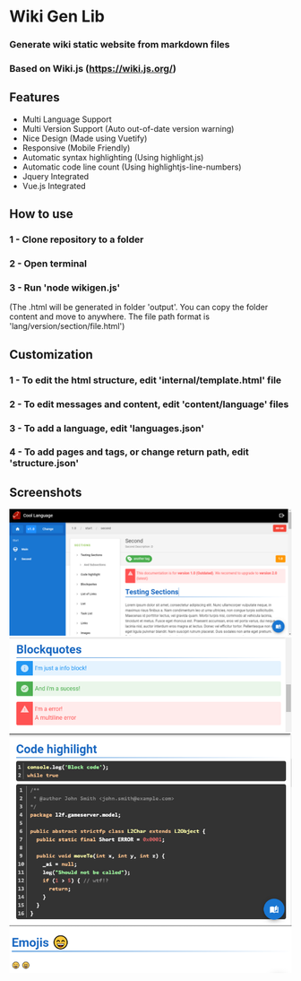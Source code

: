 # Wiki Gen Lib
### Generate wiki static website from markdown files
### Based on Wiki.js (https://wiki.js.org/)
## Features
- Multi Language Support
- Multi Version Support (Auto out-of-date version warning)
- Nice Design (Made using Vuetify)
- Responsive (Mobile Friendly)
- Automatic syntax highlighting (Using highlight.js)
- Automatic code line count (Using highlightjs-line-numbers)
- Jquery Integrated
- Vue.js Integrated

## How to use
### 1 - Clone repository to a folder
### 2 - Open terminal
### 3 - Run 'node wikigen.js'
(The .html will be generated in folder 'output'. You can copy the folder content and move to anywhere. The file path format is 'lang/version/section/file.html')

## Customization
### 1 - To edit the html structure, edit 'internal/template.html' file
### 2 - To edit messages and content, edit 'content/language' files
### 3 - To add a language, edit 'languages.json'
### 4 - To add pages and tags, or change return path, edit 'structure.json'

## Screenshots
![Example](screenshots/first.png)
![Messages](screenshots/quotes.png)
![Highlight](screenshots/highlight.png)
![Emojis](screenshots/emojis.png)
